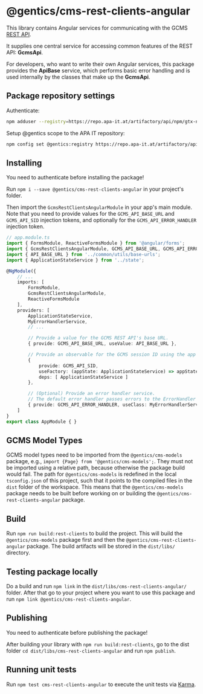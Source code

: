 # @gentics/cms-rest-clients-angular

This library contains Angular services for communicating with the GCMS [REST API](https://www.gentics.com/Content.Node/guides/#rest-api).

It supplies one central service for accessing common features of the REST API: **GcmsApi**.

For developers, who want to write their own Angular services, this package provides the **ApiBase** service, which performs basic error handling and is used internally by the classes that make up the **GcmsApi**.

## Package repository settings

Authenticate:
```bash
npm adduser --registry=https://repo.apa-it.at/artifactory/api/npm/gtx-npm/ --always-auth
```

Setup @gentics scope to the APA IT repository:
```bash
npm config set @gentics:registry https://repo.apa-it.at/artifactory/api/npm/gtx-npm/
```

## Installing

You need to authenticate before installing the package!

Run `npm i --save @gentics/cms-rest-clients-angular` in your project's folder.

Then import the `GcmsRestClientsAngularModule` in your app's main module.
Note that you need to provide values for the `GCMS_API_BASE_URL` and `GCMS_API_SID` injection tokens, and optionally for the `GCMS_API_ERROR_HANDLER` injection token.

```TypeScript
// app.module.ts
import { FormsModule, ReactiveFormsModule } from '@angular/forms';
import { GcmsRestClientsAngularModule, GCMS_API_BASE_URL, GCMS_API_ERROR_HANDLER, GCMS_API_SID } from '@gentics/cms-rest-clients-angular';
import { API_BASE_URL } from '../common/utils/base-urls';
import { ApplicationStateService } from '../state';

@NgModule({
    // ...
    imports: [
        FormsModule,
        GcmsRestClientsAngularModule,
        ReactiveFormsModule
    ],
    providers: [
        ApplicationStateService,
        MyErrorHandlerService,
        // ...

        // Provide a value for the GCMS REST API's base URL.
        { provide: GCMS_API_BASE_URL, useValue: API_BASE_URL },

        // Provide an observable for the GCMS session ID using the app state.
        {
            provide: GCMS_API_SID,
            useFactory: (appState: ApplicationStateService) => appState.select(state => state.auth.sid),
            deps: [ ApplicationStateService ]
        },

        // (Optional) Provide an error handler service.
        // The default error handler passes errors to the ErrorHandler from @angular/core.
        { provide: GCMS_API_ERROR_HANDLER, useClass: MyErrorHandlerService },
    ]
}
export class AppModule { }
```

## GCMS Model Types

GCMS model types need to be imported from the `@gentics/cms-models` package, e.g., `import {Page} from '@gentics/cms-models';`.
They must not be imported using a relative path, because otherwise the package build would fail.
The path for `@gentics/cms-models` is redefined in the local `tsconfig.json` of this project, such that it points to the compiled files in the `dist` folder of the workspace.
This means that the `@gentics/cms-models` package needs to be built before working on or building the `@gentics/cms-rest-clients-angular` package.

## Build

Run `npm run build:rest-clients` to build the project.
This will build the `@gentics/cms-models` package first and then the `@gentics/cms-rest-clients-angular` package.
The build artifacts will be stored in the `dist/libs/` directory.

## Testing package locally

Do a build and run `npm link` in the `dist/libs/cms-rest-clients-angular/` folder. After that go to your project where you want to use this package and run `npm link @gentics/cms-rest-clients-angular`.

## Publishing

You need to authenticate before publishing the package!

After building your library with `npm run build:rest-clients`, go to the dist folder `cd dist/libs/cms-rest-clients-angular` and run `npm publish`.

## Running unit tests

Run `npm test cms-rest-clients-angular` to execute the unit tests via [Karma](https://karma-runner.github.io).
